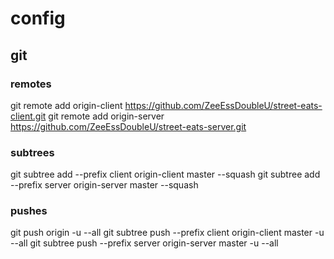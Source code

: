 # config

## git

### remotes

git remote add origin-client https://github.com/ZeeEssDoubleU/street-eats-client.git
git remote add origin-server https://github.com/ZeeEssDoubleU/street-eats-server.git

### subtrees

git subtree add --prefix client origin-client master --squash
git subtree add --prefix server origin-server master --squash

### pushes

git push origin -u --all
git subtree push --prefix client origin-client master -u --all
git subtree push --prefix server origin-server master -u --all
